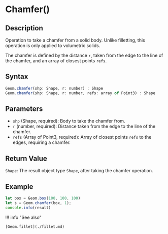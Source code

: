 # Chamfer()

## Description
Operation to take a chamfer from a solid body. Unlike filletting, this operation is only applied to volumetric solids.

The chamfer is defined by the distance `r`, taken from the edge to the line of the chamfer, and an array of closest points `refs`.

## Syntax
```javascript
Geom.chamfer(shp: Shape, r: number) : Shape
Geom.chamfer(shp: Shape, r: number, refs: array of Point3) : Shape
```

## Parameters
- `shp` (Shape, required): Body to take the chamfer from.
- `r` (number, required): Distance taken from the edge to the line of the chamfer.
- `refs` (Array of Point3, required): Array of closest points `refs` to the edges, requiring a chamfer.

## Return Value
`Shape`: The result object type `Shape`, after taking the chamfer operation.

## Example
```javascript linenums="1"
let box = Geom.box(100, 100, 100)
let s = Geom.chamfer(box, 1);
console.info(result)
```

!!! info "See also"

    [Geom.fillet](./fillet.md)